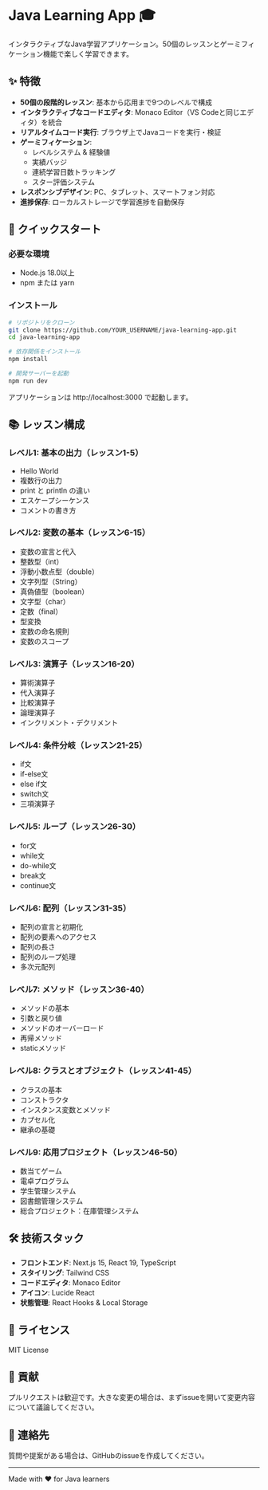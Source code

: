 # Java Learning App 🎓

インタラクティブなJava学習アプリケーション。50個のレッスンとゲーミフィケーション機能で楽しく学習できます。

## ✨ 特徴

- **50個の段階的レッスン**: 基本から応用まで9つのレベルで構成
- **インタラクティブなコードエディタ**: Monaco Editor（VS Codeと同じエディタ）を統合
- **リアルタイムコード実行**: ブラウザ上でJavaコードを実行・検証
- **ゲーミフィケーション**: 
  - レベルシステム & 経験値
  - 実績バッジ
  - 連続学習日数トラッキング
  - スター評価システム
- **レスポンシブデザイン**: PC、タブレット、スマートフォン対応
- **進捗保存**: ローカルストレージで学習進捗を自動保存

## 🚀 クイックスタート

### 必要な環境
- Node.js 18.0以上
- npm または yarn

### インストール

```bash
# リポジトリをクローン
git clone https://github.com/YOUR_USERNAME/java-learning-app.git
cd java-learning-app

# 依存関係をインストール
npm install

# 開発サーバーを起動
npm run dev
```

アプリケーションは http://localhost:3000 で起動します。

## 📚 レッスン構成

### レベル1: 基本の出力（レッスン1-5）
- Hello World
- 複数行の出力
- print と println の違い
- エスケープシーケンス
- コメントの書き方

### レベル2: 変数の基本（レッスン6-15）
- 変数の宣言と代入
- 整数型（int）
- 浮動小数点型（double）
- 文字列型（String）
- 真偽値型（boolean）
- 文字型（char）
- 定数（final）
- 型変換
- 変数の命名規則
- 変数のスコープ

### レベル3: 演算子（レッスン16-20）
- 算術演算子
- 代入演算子
- 比較演算子
- 論理演算子
- インクリメント・デクリメント

### レベル4: 条件分岐（レッスン21-25）
- if文
- if-else文
- else if文
- switch文
- 三項演算子

### レベル5: ループ（レッスン26-30）
- for文
- while文
- do-while文
- break文
- continue文

### レベル6: 配列（レッスン31-35）
- 配列の宣言と初期化
- 配列の要素へのアクセス
- 配列の長さ
- 配列のループ処理
- 多次元配列

### レベル7: メソッド（レッスン36-40）
- メソッドの基本
- 引数と戻り値
- メソッドのオーバーロード
- 再帰メソッド
- staticメソッド

### レベル8: クラスとオブジェクト（レッスン41-45）
- クラスの基本
- コンストラクタ
- インスタンス変数とメソッド
- カプセル化
- 継承の基礎

### レベル9: 応用プロジェクト（レッスン46-50）
- 数当てゲーム
- 電卓プログラム
- 学生管理システム
- 図書館管理システム
- 総合プロジェクト：在庫管理システム

## 🛠 技術スタック

- **フロントエンド**: Next.js 15, React 19, TypeScript
- **スタイリング**: Tailwind CSS
- **コードエディタ**: Monaco Editor
- **アイコン**: Lucide React
- **状態管理**: React Hooks & Local Storage

## 📝 ライセンス

MIT License

## 🤝 貢献

プルリクエストは歓迎です。大きな変更の場合は、まずissueを開いて変更内容について議論してください。

## 📧 連絡先

質問や提案がある場合は、GitHubのissueを作成してください。

---

Made with ❤️ for Java learners